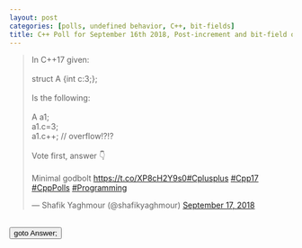 ```yaml
---
layout: post 
categories: [polls, undefined behavior, C++, bit-fields]
title: C++ Poll for September 16th 2018, Post-increment and bit-field overflow 
---
```


<blockquote class="twitter-tweet" data-partner="tweetdeck"><p lang="en" dir="ltr">In C++17 given:<br><br>struct A {int c:3;};<br><br>Is the following:<br><br>A a1;<br>a1.c=3;<br>a1.c++; // overflow!?!?<br><br>Vote first, answer 👇<br><br>Minimal godbolt <a href="https://t.co/XP8cH2Y9s0">https://t.co/XP8cH2Y9s0</a><a href="https://twitter.com/hashtag/Cplusplus?src=hash&amp;ref_src=twsrc%5Etfw">#Cplusplus</a> <a href="https://twitter.com/hashtag/Cpp17?src=hash&amp;ref_src=twsrc%5Etfw">#Cpp17</a> <a href="https://twitter.com/hashtag/CppPolls?src=hash&amp;ref_src=twsrc%5Etfw">#CppPolls</a> <a href="https://twitter.com/hashtag/Programming?src=hash&amp;ref_src=twsrc%5Etfw">#Programming</a></p>&mdash; Shafik Yaghmour (@shafikyaghmour) <a href="https://twitter.com/shafikyaghmour/status/1041569725426282496?ref_src=twsrc%5Etfw">September 17, 2018</a></blockquote>
<script async src="https://platform.twitter.com/widgets.js" charset="utf-8"></script>
<BR>
<input type="button" onclick="location.href='{% link _posts/2018-09-16-bitfield_overflow_answer.md %}'" value="goto Answer;"/>
<BR>
